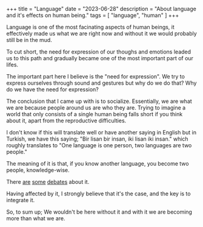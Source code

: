 +++
title = "Language"
date = "2023-06-28"
description = "About language and it's effects on human being."
tags = [
    "language",
    "human"
]
+++

Language is one of the most facinating aspects of human beings, it effectively made us what we are right now and without it we would probably still be in the mud.

To cut short, the need for expression of our thoughs and emotions leaded us to this path and gradually became one of the most important part of our lifes.

The important part here I believe is the "need for expression". We try to express ourselves through sound and gestures but why do we do that? Why do we have the need for expression?

The conclusion that I came up with is to socialize. Essentially, we are what we are because people around us are who they are. Trying to imagine a world that only consists of a single human being falls short if you think about it, apart from the reproductive difficulties.

I don't know if this will translate well or have another saying in English but in Turkish, we have this saying; "Bir lisan bir insan, iki lisan iki insan." which roughly translates to "One language is one person, two languages are two people."

The meaning of it is that, if you know another language, you become two people, knowledge-wise.

There [are](https://hugagroup.medium.com/do-you-feel-like-a-different-person-when-you-speak-a-foreign-language-here-is-why-61046ca3d4d3) [some](https://www.cxomedia.id/general-knowledge/20221102131001-55-176886/different-language-equals-different-personality-is-it-really-true) [debates](https://www.su.se/centre-for-research-on-bilingualism/news/hej-hello-hola-does-your-personality-change-when-you-speak-another-language-1.634295) about it.

Having affected by it, I strongly believe that it's the case, and the key is to integrate it.

So, to sum up; We wouldn't be here without it and with it we are becoming more than what we are.